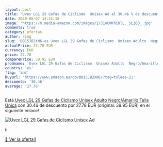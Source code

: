 ```yaml
---
layout: post
title: 'Uvex LGL 29 Gafas de Ciclismo  Unisex Ad al 30.46 % de descuento'
date: 2020-06-07 14:21:18
image: 'https://m.media-amazon.com/images/I/31oGWKhiUlL._SL200_.jpg'
comments: true
category: ofertas
author: ring
slug: 'B015JB2XN6-es Uvex LGL 29 Gafas de Ciclismo  Unisex Adulto  Negro/Amarillo  Talla Única'
actualPrice: 27.78 EUR
currency: EUR
price: 27.78
comparePrice: 39.95 EUR
prodname: 'Uvex LGL 29 Gafas de Ciclismo  Unisex Adulto  Negro/Amarillo  Talla Única'
country: 'es'
flag: '🇪🇸'
buyurl: 'https://www.amazon.es/dp/B015JB2XN6/?tag=tolees-21'
descuento: '30.46'
average: '27.78'
---
```


Está [Uvex LGL 29 Gafas de Ciclismo  Unisex Adulto  Negro/Amarillo  Talla Única](https://www.amazon.es/dp/B015JB2XN6/?tag=tolees-21) con 30.46 de descuento por 27.78 EUR (original: 39.95 EUR) en el siguiente enlace!

[![Uvex LGL 29 Gafas de Ciclismo  Unisex Ad](https://m.media-amazon.com/images/I/31oGWKhiUlL._SL200_.jpg)](https://www.amazon.es/dp/B015JB2XN6/?tag=tolees-21)

ℹ️:


[🛒 Ver la oferta!!](https://www.amazon.es/dp/B015JB2XN6/?tag=tolees-21)
